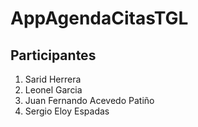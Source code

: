 # AppAgendaCitasTGL
## Participantes
1. Sarid Herrera
2. Leonel Garcia
3. Juan Fernando Acevedo Patiño
4. Sergio Eloy Espadas
